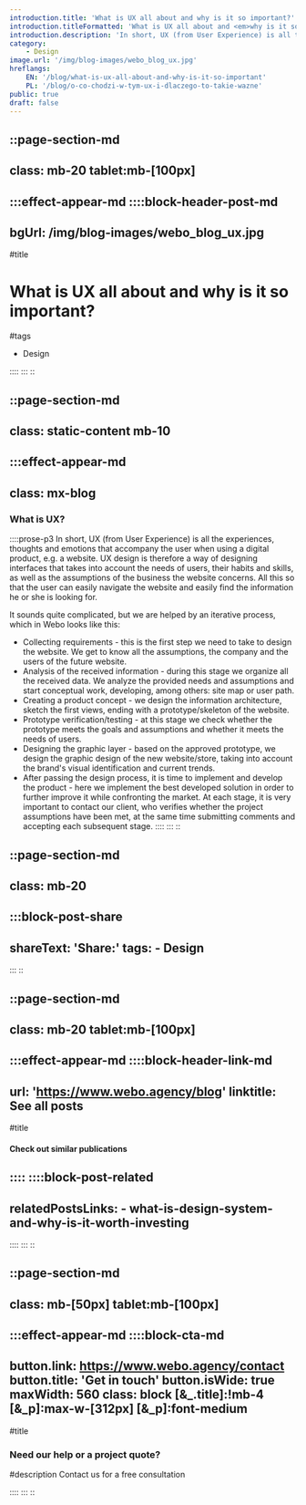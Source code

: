 ```yaml
---
introduction.title: 'What is UX all about and why is it so important?'
introduction.titleFormatted: 'What is UX all about and <em>why is it so important?</em>'
introduction.description: 'In short, UX (from User Experience) is all the experiences, thoughts and emotions that accompany the user when using a digital product, e.g. a website.'
category:
    - Design
image.url: '/img/blog-images/webo_blog_ux.jpg'
hreflangs:
    EN: '/blog/what-is-ux-all-about-and-why-is-it-so-important'
    PL: '/blog/o-co-chodzi-w-tym-ux-i-dlaczego-to-takie-wazne'
public: true
draft: false
---
```



::page-section-md
---
class: mb-20 tablet:mb-[100px]
---
:::effect-appear-md
::::block-header-post-md
---
bgUrl: /img/blog-images/webo_blog_ux.jpg
---

#title
# What is UX all about and why is it so important?

#tags
- Design

::::
:::
::

::page-section-md
---
class: static-content mb-10
---
:::effect-appear-md
---
class: mx-blog
---

### **What is UX?**

::::prose-p3
In short, UX (from User Experience) is all the experiences, thoughts and emotions that accompany the user when using a digital product, e.g. a website. UX design is therefore a way of designing interfaces that takes into account the needs of users, their habits and skills, as well as the assumptions of the business the website concerns. All this so that the user can easily navigate the website and easily find the information he or she is looking for.

It sounds quite complicated, but we are helped by an iterative process, which in Webo looks like this:
- Collecting requirements - this is the first step we need to take to design the website. We get to know all the assumptions, the company and the users of the future website.
- Analysis of the received information - during this stage we organize all the received data. We analyze the provided needs and assumptions and start conceptual work, developing, among others: site map or user path.
- Creating a product concept - we design the information architecture, sketch the first views, ending with a prototype/skeleton of the website.
- Prototype verification/testing - at this stage we check whether the prototype meets the goals and assumptions and whether it meets the needs of users.
- Designing the graphic layer - based on the approved prototype, we design the graphic design of the new website/store, taking into account the brand's visual identification and current trends.
- After passing the design process, it is time to implement and develop the product - here we implement the best developed solution in order to further improve it while confronting the market.
At each stage, it is very important to contact our client, who verifies whether the project assumptions have been met, at the same time submitting comments and accepting each subsequent stage.
::::
:::
::

::page-section-md
---
class: mb-20
---
:::block-post-share
---
shareText: 'Share:'
tags:
    - Design
---

:::
::

::page-section-md
---
class: mb-20 tablet:mb-[100px]
---
:::effect-appear-md
::::block-header-link-md
---
url: 'https://www.webo.agency/blog'
linktitle: See all posts
---

#title
#### Check out similar publications

::::
::::block-post-related
---
relatedPostsLinks:
    - what-is-design-system-and-why-is-it-worth-investing
---
::::
:::
::


::page-section-md
---
class: mb-[50px] tablet:mb-[100px]
---
:::effect-appear-md
::::block-cta-md
---
button.link: https://www.webo.agency/contact
button.title: 'Get in touch'
button.isWide: true
maxWidth: 560
class: block [&_.title]:!mb-4 [&_p]:max-w-[312px] [&_p]:font-medium
---

#title
### Need our help or a project quote?

#description
Contact us for a free consultation

::::
:::
::